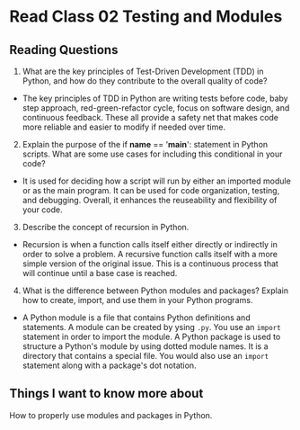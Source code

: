 # Read Class 02 Testing and Modules

## Reading Questions

1. What are the key principles of Test-Driven Development (TDD) in Python, and how do they contribute to the overall quality of code?

* The key principles of TDD in Python are writing tests before code, baby step approach, red-green-refactor cycle, focus on software design, and continuous feedback. These all provide a safety net that makes code more reliable and easier to modify if needed over time. 

2. Explain the purpose of the if __name__ == '__main__': statement in Python scripts. What are some use cases for including this conditional in your code?

* It is used for deciding how a script will run by either an imported module or as the main program. It can be used for code organization, testing, and debugging. Overall, it enhances the reuseability and flexibility of your code. 

3. Describe the concept of recursion in Python.

* Recursion is when a function calls itself either directly or indirectly in order to solve a problem. A recursive function calls itself with a more simple version of the original issue. This is a continuous process that will continue until a base case is reached. 

4. What is the difference between Python modules and packages? Explain how to create, import, and use them in your Python programs.

* A Python module is a file that contains Python definitions and statements. A module can be created by ysing `.py`. You use an `import` statement in order to import the module. A Python package is used to structure a Python's module by using dotted module names. It is a directory that contains a special file. You would also use an `import` statement along with a package's dot notation.

## Things I want to know more about

How to properly use modules and packages in Python. 